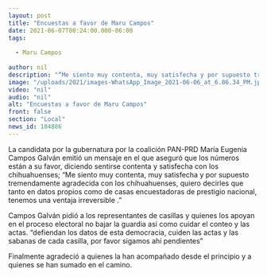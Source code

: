 ```yaml
---
layout: post
title: "Encuestas a favor de Maru Campos"
date: 2021-06-07T00:24:00.000-06:00
tags:
  
  - Maru Campos
  
author: nil
description: "“Me siento muy contenta, muy satisfecha y por supuesto tremendamente agradecida con los chihuahuenses"
image: "/uploads/2021/images-WhatsApp_Image_2021-06-06_at_6.06.34_PM.jpeg"
video: "nil"
audio: "nil"
alt: "Encuestas a favor de Maru Campos"
front: false
section: "Local"
news_id: 184886
---
```


La candidata por la gubernatura por la coalición PAN-PRD María Eugenia Campos Galván emitió un mensaje en el que aseguró que los números están a su favor, diciendo sentirse contenta y satisfecha con los chihuahuenses;  “Me siento muy contenta, muy satisfecha y por supuesto tremendamente agradecida con los chihuahuenses, quiero decirles que tanto en datos propios como de casas encuestadoras de prestigio nacional, tenemos una ventaja irreversible .”

Campos Galván pidió a los representantes de casillas y quienes los apoyan en el proceso electoral  no bajar la guardia así como cuidar el conteo y las actas. “defiendan los datos de esta democracia, cuiden las actas y las sabanas de cada casilla, por favor sigamos ahí pendientes”

Finalmente agradeció a quienes la han acompañado desde el principio y a quienes se han sumado en el camino.